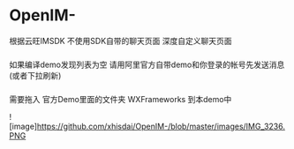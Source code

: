 # OpenIM-
根据云旺IMSDK 不使用SDK自带的聊天页面 深度自定义聊天页面
###
如果编译demo发现列表为空 请用阿里官方自带demo和你登录的帐号先发送消息(或者下拉刷新)
###
需要拖入 官方Demo里面的文件夹 WXFrameworks 到本demo中

![image]https://github.com/xhisdai/OpenIM-/blob/master/images/IMG_3236.PNG
